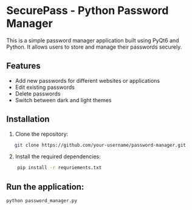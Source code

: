 # SecurePass - Python Password Manager

This is a simple password manager application built using PyQt6 and Python. It allows users to store and manage their passwords securely.

## Features

- Add new passwords for different websites or applications
- Edit existing passwords
- Delete passwords
- Switch between dark and light themes

## Installation

1. Clone the repository:
```bash
   git clone https://github.com/your-username/password-manager.git
```

2. Install the required dependencies:
```bash
    pip install -r requriements.txt
```

## Run the application:
```bash
python password_manager.py
```
